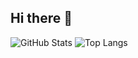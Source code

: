 ## Hi there 👋

<!--
**olobuszolo/olobuszolo** is a ✨ _special_ ✨ repository because its `README.md` (this file) appears on your GitHub profile.

Here are some ideas to get you started:

- 🔭 I’m currently working on ...
- 🌱 I’m currently learning ...
- 👯 I’m looking to collaborate on ...
- 🤔 I’m looking for help with ...
- 💬 Ask me about ...
- 📫 How to reach me: ...
- 😄 Pronouns: ...
- ⚡ Fun fact: ...
-->

![GitHub Stats](https://github-readme-stats.vercel.app/api?username=olobuszolo&show_icons=true&theme=dark)
![Top Langs](https://github-readme-stats.vercel.app/api/top-langs/?username=olobuszolo&layout=compact&theme=dark)

